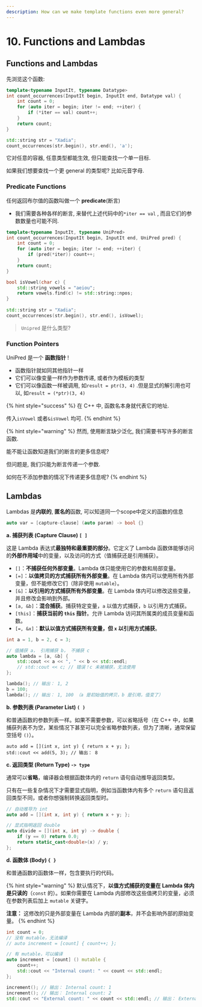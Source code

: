 ```yaml
---
description: How can we make template functions even more general?
---
```


# 10. Functions and Lambdas

## Functions and Lambdas

先浏览这个函数:

```cpp
template<typename InputIt, typename Datatype>
int count_occurrences(InputIt begin, InputIt end, Datatype val) {
    int count = 0;
    for (auto iter = begin; iter != end; ++iter) {
        if (*iter == val) count++;
    }
    return count;
}

std::string str = "Xadia";
count_occurrences(str.begin(), str.end(), 'a');
```

它对任意的容器, 任意类型都能生效, 但只能查找一个单一目标.&#x20;

如果我们想要查找一个更 general 的类型呢? 比如元音字母.



### Predicate Functions

任何返回布尔值的函数叫做一个 **predicate**(断言)

* 我们需要各种各样的断言, 来替代上述代码中的`*iter == val` , 而且它们的参数数量也可能不同.

```cpp
template<typename InputIt, typename UniPred>
int count_occurrences(InputIt begin, InputIt end, UniPred pred) {
    int count = 0;
    for (auto iter = begin; iter != end; ++iter) {
        if (pred(*iter)) count++;
    }
    return count;
}

bool isVowel(char c) {
    std::string vowels = "aeiou";
    return vowels.find(c) != std::string::npos;
}
 
std::string str = "Xadia";
count_occurrences(str.begin(), str.end(), isVowel);
```

> `Unipred` 是什么类型?



### Function Pointers

UniPred 是一个 **函数指针** !

* 函数指针就如同其他指针一样
* 它们可以像变量一样作为参数传递, 或者作为模板的类型
* 它们可以像函数一样被调用, 如`result = ptr(3, 4)` .但是显式的解引用也可以, 如`result = (*ptr)(3, 4)`

{% hint style="success" %}
在 C++ 中, 函数名本身就代表它的地址.

传入`isVowel` 或者`&isVowel` 均可.
{% endhint %}

{% hint style="warning" %}
然而, 使用断言缺少泛化, 我们需要书写许多的断言函数.

能不能让函数知道我们的断言的更多信息呢?

但问题是, 我们只能为断言传递一个参数.

如何在不添加参数的情况下传递更多信息呢?
{% endhint %}



## Lambdas

Lambdas 是**内联的**, **匿名的**函数, 可以知道同一个scope中定义的函数的信息

```cpp
auto var = [capture-clause] (auto param) -> bool {}
```

**a. 捕获列表 (Capture Clause) `[ ]`**

这是 Lambda 表达式**最独特和最重要的部分**。它定义了 Lambda 函数体能够访问的**外部作用域**中的变量，以及访问的方式（值捕获还是引用捕获）。

* `[]`：**不捕获任何外部变量**。Lambda 体只能使用它的参数和局部变量。
* `[=]`：**以值拷贝的方式捕获所有外部变量**。在 Lambda 体内可以使用所有外部变量，但不能修改它们（除非使用 `mutable`）。
* `[&]`：**以引用的方式捕获所有外部变量**。在 Lambda 体内可以修改这些变量，并且修改会影响到外部。
* `[a, &b]`：**混合捕获**。捕获特定变量，`a` 以值方式捕获，`b` 以引用方式捕获。
* `[this]`：**捕获当前的 `this` 指针**。允许 Lambda 访问其所属类的成员变量和函数。
* `[=, &x]`：**默认以值方式捕获所有变量，但 `x` 以引用方式捕获**。

```cpp
int a = 1, b = 2, c = 3;

// 值捕获 a， 引用捕获 b， 不捕获 c
auto lambda = [a, &b] {
    std::cout << a << ", " << b << std::endl;
    // std::cout << c; // 错误！c 未被捕获，无法使用
};

lambda(); // 输出： 1, 2
b = 100;
lambda(); // 输出： 1, 100 （a 是初始值的拷贝，b 是引用，值变了）
```

**b. 参数列表 (Parameter List) `( )`**

和普通函数的参数列表一样。如果不需要参数，可以省略括号（在 C++ 中，如果捕获列表不为空，某些情况下甚至可以完全省略参数列表，但为了清晰，通常保留空括号 `()`）。

```cilkcpp
auto add = [](int x, int y) { return x + y; };
std::cout << add(5, 3); // 输出： 8
```

**c. 返回类型 (Return Type) `-> type`**

通常可以**省略**，编译器会根据函数体内的 `return` 语句自动推导返回类型。

只有在一些复杂情况下才需要显式指明，例如当函数体内有多个 `return` 语句且返回类型不同，或者你想强制转换返回类型时。

```cpp
// 自动推导为 int
auto add = [](int x, int y) { return x + y; };

// 显式指明返回 double
auto divide = [](int x, int y) -> double {
    if (y == 0) return 0.0;
    return static_cast<double>(x) / y;
};
```

**d. 函数体 (Body) `{ }`**

和普通函数的函数体一样，包含要执行的代码。

{% hint style="warning" %}
默认情况下，**以值方式捕获的变量在 Lambda 体内是只读的**（`const` 的）。如果你需要在 Lambda 内部修改这些值拷贝的变量，必须在参数列表后加上 `mutable` 关键字。

**注意：** 这修改的只是外部变量在 Lambda 内部的**副本**，并不会影响外部的原始变量。
{% endhint %}

```cpp
int count = 0;
// 没有 mutable，无法编译
// auto increment = [count] { count++; };

// 有 mutable，可以编译
auto increment = [count] () mutable {
    count++;
    std::cout << "Internal count: " << count << std::endl;
};

increment(); // 输出： Internal count: 1
increment(); // 输出： Internal count: 2
std::cout << "External count: " << count << std::endl; // 输出： External count: 0 （外部值未改变）
```
